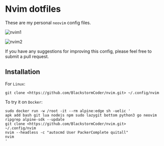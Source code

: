 # Nvim dotfiles

These are my personal `neovim` config files.

![nvim1](https://raw.githubusercontent.com/BlackstormCoder/nvim/main/assets/nvim1.png)

![nvim2](https://raw.githubusercontent.com/BlackstormCoder/nvim/main/assets/nvim2.png)

If you have any suggestions for improving this config, please feel free to submit a pull request.

## Installation

For `Linux`:

```
git clone <https://github.com/BlackstormCoder/nvim.git> ~/.config/nvim

```

To try it on `Docker`:

```
sudo docker run -w /root -it --rm alpine:edge sh -uelic '
apk add bash git lua nodejs npm sudo lazygit bottom python3 go neovim ripgrep alpine-sdk --update
git clone <https://github.com/BlackstormCoder/nvim.git>  ~/.config/nvim
nvim --headless -c "autocmd User PackerComplete quitall"
nvim
'
```
